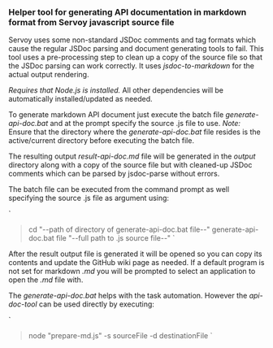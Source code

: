 ### Helper tool for generating API documentation in markdown format from Servoy javascript source file

Servoy uses some non-standard JSDoc comments and tag formats which cause the regular JSDoc parsing and document generating tools to fail. This tool uses a pre-processing step to clean up a copy of the source file so that the JSDoc parsing can work correctly. It uses *jsdoc-to-markdown* for the actual output rendering.

*Requires that Node.js is installed.* All other dependencies will be automatically installed/updated as needed.

To generate markdown API document just execute the batch file *generate-api-doc.bat* and at the prompt specify the source .js file to use.
*Note:* Ensure that the directory where the *generate-api-doc.bat* file resides is the active/current directory before executing the batch file.

The resulting output *result-api-doc.md* file will be generated in the *output* directory along with a copy of the source file but with cleaned-up JSDoc comments which can be parsed by jsdoc-parse without errors.

The batch file can be executed from the command prompt as well specifying the source .js file as argument using:

`
> cd "--path of directory of generate-api-doc.bat file--" 
> generate-api-doc.bat file "--full path to .js source file--"
`

After the result output file is generated it will be opened so you can copy its contents and update the GitHub wiki page as needed. If a default program is not set for markdown *.md* you will be prompted to select an application to open the *.md* file with.

The *generate-api-doc.bat* helps with the task automation. However the *api-doc-tool* can be used directly by executing:

`
> node "prepare-md.js" -s sourceFile -d destinationFile
`